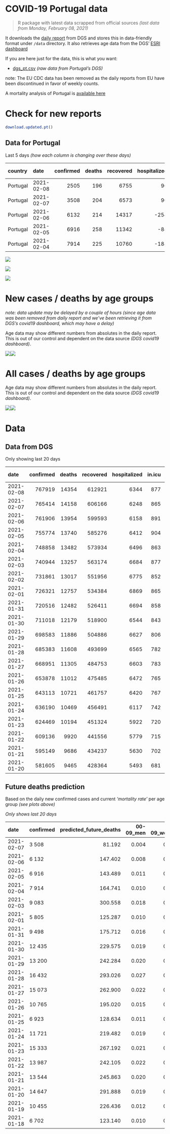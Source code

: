 COVID-19 Portugal data
================

> R package with latest data scrapped from official sources *(last data
> from Monday, February 08, 2021)*

It downloads the [daily
report](https://covid19.min-saude.pt/relatorio-de-situacao/) from DGS
and stores this in data-friendly format under `/data` directory. It also
retrieves age data from the DGS’ [ESRI
dashboard](https://covid19.min-saude.pt/ponto-de-situacao-atual-em-portugal/)

If you are here just for the data, this is what you want:

  - [dgs\_pt.csv](raw/master/data/dgs_pt.csv) *(raw data from Portugal’s
    DGS)*

note: The EU CDC data has been removed as the daily reports from EU have
been discontinued in favor of weekly counts.

A mortality analysis of Portugal is [available
here](https://averissimo.github.io/covid19-analysis/mortality.html)

# Check for new reports

``` r
download.updated.pt()
```

## Data for Portugal

Last 5 days *(how each column is changing over these days)*

| country  | date       | confirmed | deaths | recovered | hospitalized | in.icu | confirmed\_m\_00-09 | confirmed\_w\_00-09 | confirmed\_m\_10-19 | confirmed\_w\_10-19 | confirmed\_m\_20-29 | confirmed\_w\_20-29 | confirmed\_m\_30-39 | confirmed\_w\_30-39 | confirmed\_m\_40-49 | confirmed\_w\_40-49 | confirmed\_m\_50-59 | confirmed\_w\_50-59 | confirmed\_m\_60-69 | confirmed\_w\_60-69 | confirmed\_m\_70-79 | confirmed\_w\_70-79 | confirmed\_m\_80+ | confirmed\_w\_80+ | death\_m\_00-09 | death\_w\_00-09 | death\_m\_10-19 | death\_w\_10-19 | death\_m\_20-29 | death\_w\_20-29 | death\_m\_30-39 | death\_w\_30-39 | death\_m\_40-49 | death\_w\_40-49 | death\_m\_50-59 | death\_w\_50-59 | death\_m\_60-69 | death\_w\_60-69 | death\_m\_70-79 | death\_w\_70-79 | death\_m\_80+ | death\_w\_80+ |
| :------- | :--------- | --------: | -----: | --------: | -----------: | -----: | ------------------: | ------------------: | ------------------: | ------------------: | ------------------: | ------------------: | ------------------: | ------------------: | ------------------: | ------------------: | ------------------: | ------------------: | ------------------: | ------------------: | ------------------: | ------------------: | ----------------: | ----------------: | --------------: | --------------: | --------------: | --------------: | --------------: | --------------: | --------------: | --------------: | --------------: | --------------: | --------------: | --------------: | --------------: | --------------: | --------------: | --------------: | ------------: | ------------: |
| Portugal | 2021-02-08 |      2505 |    196 |      6755 |           96 |     12 |                  NA |                  NA |                  NA |                  NA |                  NA |                  NA |                  NA |                  NA |                  NA |                  NA |                  NA |                  NA |                  NA |                  NA |                  NA |                  NA |                NA |                NA |              NA |              NA |              NA |              NA |              NA |              NA |              NA |              NA |              NA |              NA |              NA |              NA |              NA |              NA |              NA |              NA |            NA |            NA |
| Portugal | 2021-02-07 |      3508 |    204 |      6573 |           90 |   \-26 |                  88 |                  83 |                 168 |                 167 |                 209 |                 211 |                 194 |                 224 |                 244 |                 303 |                 273 |                 294 |                 182 |                 212 |                 144 |                 141 |               118 |               251 |               0 |               0 |               0 |               0 |               0 |               0 |               0 |               0 |               1 |               0 |               3 |               1 |              10 |               4 |              47 |              19 |            59 |            60 |
| Portugal | 2021-02-06 |      6132 |    214 |     14317 |        \-254 |   \-13 |                 177 |                 166 |                 244 |                 250 |                 338 |                 354 |                 332 |                 420 |                 465 |                 540 |                 404 |                 550 |                 354 |                 365 |                 210 |                 271 |               230 |               457 |               1 |               0 |               0 |               0 |               0 |               0 |               1 |               0 |               3 |               2 |               3 |               0 |              13 |               8 |              29 |              17 |            61 |            76 |
| Portugal | 2021-02-05 |      6916 |    258 |     11342 |         \-84 |     41 |                 233 |                 171 |                 315 |                 338 |                 392 |                 453 |                 393 |                 488 |                 516 |                 655 |                 470 |                 530 |                 368 |                 410 |                 235 |                 285 |               215 |               420 |               0 |               0 |               0 |               0 |               0 |               0 |               0 |               2 |               1 |               1 |               3 |               2 |              19 |               9 |              30 |              19 |            79 |            93 |
| Portugal | 2021-02-04 |      7914 |    225 |     10760 |        \-188 |   \-14 |                 218 |                 211 |                 353 |                 360 |                 477 |                 511 |                 462 |                 517 |                 578 |                 732 |                 582 |                 665 |                 404 |                 491 |                 290 |                 360 |               227 |               492 |               0 |               0 |               0 |               0 |               0 |               0 |               0 |               0 |               0 |               1 |               3 |               1 |              15 |               7 |              32 |              25 |            57 |            84 |

![](README_files/figure-gfm/totals-1.svg)<!-- -->

![](README_files/figure-gfm/differential-1.svg)<!-- -->

![](README_files/figure-gfm/differential_7days-1.svg)<!-- -->

# New cases / deaths by age groups

*note: data update may be delayed by a couple of hours (since age data
was been removed from daily report and we’ve been retrieving it from
DGS’s covid19 dashboard, which may have a delay)*

Age data may show different numbers from absolutes in the daily report.
This is out of our control and dependent on the data source *(DGS
covid19 dashboard)*.

![](README_files/figure-gfm/new_cases_deaths-1.svg)<!-- -->![](README_files/figure-gfm/new_cases_deaths-2.svg)<!-- -->

# All cases / deaths by age groups

Age data may show different numbers from absolutes in the daily report.
This is out of our control and dependent on the data source *(DGS
covid19 dashboard)*.

![](README_files/figure-gfm/total_cases_deaths-1.svg)<!-- -->![](README_files/figure-gfm/total_cases_deaths-2.svg)<!-- -->

# Data

## Data from DGS

Only showing last 20 days

| date       | confirmed | deaths | recovered | hospitalized | in.icu | confirmed\_m\_00-09 | confirmed\_w\_00-09 | confirmed\_m\_10-19 | confirmed\_w\_10-19 | confirmed\_m\_20-29 | confirmed\_w\_20-29 | confirmed\_m\_30-39 | confirmed\_w\_30-39 | confirmed\_m\_40-49 | confirmed\_w\_40-49 | confirmed\_m\_50-59 | confirmed\_w\_50-59 | confirmed\_m\_60-69 | confirmed\_w\_60-69 | confirmed\_m\_70-79 | confirmed\_w\_70-79 | confirmed\_m\_80+ | confirmed\_w\_80+ | death\_m\_00-09 | death\_w\_00-09 | death\_m\_10-19 | death\_w\_10-19 | death\_m\_20-29 | death\_w\_20-29 | death\_m\_30-39 | death\_w\_30-39 | death\_m\_40-49 | death\_w\_40-49 | death\_m\_50-59 | death\_w\_50-59 | death\_m\_60-69 | death\_w\_60-69 | death\_m\_70-79 | death\_w\_70-79 | death\_m\_80+ | death\_w\_80+ |
| :--------- | --------: | -----: | --------: | -----------: | -----: | ------------------: | ------------------: | ------------------: | ------------------: | ------------------: | ------------------: | ------------------: | ------------------: | ------------------: | ------------------: | ------------------: | ------------------: | ------------------: | ------------------: | ------------------: | ------------------: | ----------------: | ----------------: | --------------: | --------------: | --------------: | --------------: | --------------: | --------------: | --------------: | --------------: | --------------: | --------------: | --------------: | --------------: | --------------: | --------------: | --------------: | --------------: | ------------: | ------------: |
| 2021-02-08 |    767919 |  14354 |    612921 |         6344 |    877 |                  NA |                  NA |                  NA |                  NA |                  NA |                  NA |                  NA |                  NA |                  NA |                  NA |                  NA |                  NA |                  NA |                  NA |                  NA |                  NA |                NA |                NA |              NA |              NA |              NA |              NA |              NA |              NA |              NA |              NA |              NA |              NA |              NA |              NA |              NA |              NA |              NA |              NA |            NA |            NA |
| 2021-02-07 |    765414 |  14158 |    606166 |         6248 |    865 |               21750 |               20862 |               35640 |               35993 |               51215 |               58489 |               50046 |               60233 |               56229 |               71763 |               49725 |               63510 |               36953 |               39940 |               23504 |               26537 |             20729 |             42047 |               1 |               1 |               1 |               1 |               6 |               4 |              18 |              16 |              74 |              49 |             256 |             102 |             856 |             356 |            1832 |            1092 |          4331 |          5162 |
| 2021-02-06 |    761906 |  13954 |    599593 |         6158 |    891 |               21662 |               20779 |               35472 |               35826 |               51006 |               58278 |               49852 |               60009 |               55985 |               71460 |               49452 |               63216 |               36771 |               39728 |               23360 |               26396 |             20611 |             41796 |               1 |               1 |               1 |               1 |               6 |               4 |              18 |              16 |              73 |              49 |             253 |             101 |             846 |             352 |            1785 |            1073 |          4272 |          5102 |
| 2021-02-05 |    755774 |  13740 |    585276 |         6412 |    904 |               21485 |               20613 |               35228 |               35576 |               50668 |               57924 |               49520 |               59589 |               55520 |               70920 |               49048 |               62666 |               36417 |               39363 |               23150 |               26125 |             20381 |             41339 |               0 |               1 |               1 |               1 |               6 |               4 |              17 |              16 |              70 |              47 |             250 |             101 |             833 |             344 |            1756 |            1056 |          4211 |          5026 |
| 2021-02-04 |    748858 |  13482 |    573934 |         6496 |    863 |               21252 |               20442 |               34913 |               35238 |               50276 |               57471 |               49127 |               59101 |               55004 |               70265 |               48578 |               62136 |               36049 |               38953 |               22915 |               25840 |             20166 |             40919 |               0 |               1 |               1 |               1 |               6 |               4 |              17 |              14 |              69 |              46 |             247 |              99 |             814 |             335 |            1726 |            1037 |          4132 |          4933 |
| 2021-02-03 |    740944 |  13257 |    563174 |         6684 |    877 |               21034 |               20231 |               34560 |               34878 |               49799 |               56960 |               48665 |               58584 |               54426 |               69533 |               47996 |               61471 |               35645 |               38462 |               22625 |               25480 |             19939 |             40427 |               0 |               1 |               1 |               1 |               6 |               4 |              17 |              14 |              69 |              45 |             244 |              98 |             799 |             328 |            1694 |            1012 |          4075 |          4849 |
| 2021-02-02 |    731861 |  13017 |    551956 |         6775 |    852 |                  NA |                  NA |                  NA |                  NA |                  NA |                  NA |                  NA |                  NA |                  NA |                  NA |                  NA |                  NA |                  NA |                  NA |                  NA |                  NA |                NA |                NA |              NA |              NA |              NA |              NA |              NA |              NA |              NA |              NA |              NA |              NA |              NA |              NA |              NA |              NA |              NA |              NA |            NA |            NA |
| 2021-02-01 |    726321 |  12757 |    534384 |         6869 |    865 |               20639 |               19815 |               33932 |               34184 |               48975 |               56082 |               47773 |               57536 |               53289 |               68161 |               46913 |               60302 |               34833 |               37575 |               22112 |               24930 |             19497 |             39546 |               0 |               1 |               1 |               1 |               5 |               4 |              17 |              14 |              68 |              41 |             234 |              95 |             762 |             312 |            1636 |             973 |          3922 |          4671 |
| 2021-01-31 |    720516 |  12482 |    526411 |         6694 |    858 |               20424 |               19620 |               33695 |               33906 |               48653 |               55708 |               47444 |               57140 |               52857 |               67630 |               46510 |               59808 |               34563 |               37247 |               21934 |               24696 |             19305 |             39152 |               0 |               1 |               1 |               1 |               5 |               4 |              17 |              13 |              68 |              40 |             225 |              93 |             744 |             308 |            1593 |             953 |          3836 |          4580 |
| 2021-01-30 |    711018 |  12179 |    518900 |         6544 |    843 |               20076 |               19261 |               33183 |               33408 |               48166 |               55112 |               46847 |               56472 |               52130 |               66733 |               45901 |               59012 |               34093 |               36737 |               21599 |               24350 |             19049 |             38664 |               0 |               1 |               1 |               1 |               5 |               4 |              17 |              12 |              68 |              40 |             221 |              91 |             723 |             298 |            1564 |             934 |          3739 |          4460 |
| 2021-01-29 |    698583 |  11886 |    504886 |         6627 |    806 |               19657 |               18893 |               32553 |               32832 |               47443 |               54308 |               46102 |               55579 |               51192 |               65527 |               45112 |               57896 |               33419 |               36018 |               21222 |               23885 |             18714 |             38009 |               0 |               1 |               1 |               1 |               5 |               4 |              16 |              12 |              66 |              39 |             217 |              86 |             705 |             286 |            1540 |             911 |          3647 |          4349 |
| 2021-01-28 |    685383 |  11608 |    493699 |         6565 |    782 |               19229 |               18511 |               31842 |               32190 |               46695 |               53452 |               45285 |               54630 |               50203 |               64274 |               44241 |               56731 |               32703 |               35294 |               20841 |               23390 |             18370 |             37292 |               0 |               1 |               1 |               1 |               5 |               4 |              14 |              12 |              65 |              36 |             211 |              84 |             694 |             278 |            1504 |             889 |          3567 |          4242 |
| 2021-01-27 |    668951 |  11305 |    484753 |         6603 |    783 |               18639 |               17938 |               31014 |               31374 |               45711 |               52349 |               44308 |               53416 |               48920 |               62758 |               43159 |               55405 |               31879 |               34315 |               20323 |               22850 |             17963 |             36427 |               0 |               1 |               1 |               1 |               5 |               3 |              13 |              12 |              63 |              35 |             207 |              82 |             679 |             267 |            1469 |             867 |          3464 |          4136 |
| 2021-01-26 |    653878 |  11012 |    475485 |         6472 |    765 |               18170 |               17500 |               30262 |               30661 |               44869 |               51392 |               43412 |               52250 |               47733 |               61225 |               42047 |               54134 |               31101 |               33496 |               19840 |               22299 |             17608 |             35679 |               0 |               1 |               1 |               1 |               5 |               3 |              13 |              12 |              61 |              32 |             205 |              81 |             668 |             261 |            1428 |             831 |          3360 |          4049 |
| 2021-01-25 |    643113 |  10721 |    461757 |         6420 |    767 |               17843 |               17186 |               29777 |               30171 |               44246 |               50652 |               42732 |               51428 |               46871 |               60180 |               41268 |               53264 |               30542 |               32912 |               19457 |               21920 |             17340 |             35129 |               0 |               1 |               1 |               1 |               5 |               3 |              12 |              12 |              59 |              31 |             199 |              76 |             650 |             257 |            1393 |             807 |          3270 |          3944 |
| 2021-01-24 |    636190 |  10469 |    456491 |         6117 |    742 |               17594 |               16937 |               29434 |               29813 |               43836 |               50194 |               42304 |               50909 |               46349 |               59540 |               40815 |               52707 |               30187 |               32549 |               19217 |               21674 |             17128 |             34809 |               0 |               1 |               1 |               1 |               5 |               3 |              12 |              12 |              59 |              30 |             195 |              75 |             625 |             252 |            1356 |             794 |          3200 |          3848 |
| 2021-01-23 |    624469 |  10194 |    451324 |         5922 |    720 |               17185 |               16581 |               28831 |               29212 |               43160 |               49364 |               41564 |               50100 |               45443 |               58379 |               40036 |               51755 |               29612 |               31920 |               18885 |               21291 |             16771 |             34189 |               0 |               1 |               1 |               1 |               5 |               3 |              12 |              12 |              59 |              29 |             191 |              74 |             610 |             244 |            1318 |             771 |          3117 |          3746 |
| 2021-01-22 |    609136 |   9920 |    441556 |         5779 |    715 |               16725 |               16084 |               27996 |               28428 |               42251 |               48351 |               40617 |               48895 |               44230 |               56926 |               39009 |               50419 |               28852 |               31120 |               18420 |               20814 |             16374 |             33434 |               0 |               1 |               1 |               1 |               5 |               3 |              12 |              12 |              58 |              29 |             184 |              73 |             587 |             238 |            1277 |             751 |          3035 |          3653 |
| 2021-01-21 |    595149 |   9686 |    434237 |         5630 |    702 |               16253 |               15642 |               27213 |               27712 |               41400 |               47389 |               39721 |               47806 |               43155 |               55606 |               38062 |               49260 |               28230 |               30400 |               18016 |               20353 |             16024 |             32719 |               0 |               1 |               1 |               1 |               5 |               3 |              12 |              12 |              57 |              29 |             183 |              73 |             575 |             234 |            1241 |             734 |          2959 |          3566 |
| 2021-01-20 |    581605 |   9465 |    428364 |         5493 |    681 |               15808 |               15213 |               26457 |               27009 |               40617 |               46504 |               38886 |               46790 |               42116 |               54253 |               37151 |               48117 |               27592 |               29696 |               17613 |               19930 |             15622 |             32048 |               0 |               1 |               1 |               1 |               5 |               3 |              12 |              11 |              56 |              29 |             176 |              72 |             561 |             229 |            1213 |             715 |          2900 |          3480 |

## Future deaths prediction

Based on the daily new confirmed cases and current *‘mortality rate’*
per age group *(see plots above)*

*Only shows last 20 days*

| date       | confirmed | predicted\_future\_deaths | 00-09\_men | 00-09\_women | 10-19\_men | 10-19\_women | 20-29\_men | 20-29\_women | 30-39\_men | 30-39\_women | 40-49\_men | 40-49\_women | 50-59\_men | 50-59\_women | 60-69\_men | 60-69\_women | 70-79\_men | 70-79\_women | 80+\_men | 80+\_women |
| :--------- | :-------- | ------------------------: | ---------: | -----------: | ---------: | -----------: | ---------: | -----------: | ---------: | -----------: | ---------: | -----------: | ---------: | -----------: | ---------: | -----------: | ---------: | -----------: | -------: | ---------: |
| 2021-02-07 | 3 508     |                    81.192 |      0.004 |        0.004 |      0.005 |        0.005 |      0.024 |        0.014 |      0.070 |        0.060 |      0.321 |        0.207 |      1.405 |        0.472 |      4.216 |        1.890 |     11.224 |        5.802 |   24.654 |     30.815 |
| 2021-02-06 | 6 132     |                   147.402 |      0.008 |        0.008 |      0.007 |        0.007 |      0.040 |        0.024 |      0.119 |        0.112 |      0.612 |        0.369 |      2.080 |        0.883 |      8.200 |        3.253 |     16.368 |       11.152 |   48.055 |     56.105 |
| 2021-02-05 | 6 916     |                   143.489 |      0.011 |        0.008 |      0.009 |        0.009 |      0.046 |        0.031 |      0.141 |        0.130 |      0.679 |        0.447 |      2.420 |        0.851 |      8.525 |        3.654 |     18.317 |       11.728 |   44.921 |     51.562 |
| 2021-02-04 | 7 914     |                   164.741 |      0.010 |        0.010 |      0.010 |        0.010 |      0.056 |        0.035 |      0.166 |        0.137 |      0.761 |        0.500 |      2.996 |        1.068 |      9.358 |        4.376 |     22.604 |       14.814 |   47.428 |     60.402 |
| 2021-02-03 | 9 083     |                   300.558 |      0.018 |        0.020 |      0.018 |        0.019 |      0.097 |        0.060 |      0.321 |        0.278 |      1.496 |        0.937 |      5.576 |        1.877 |     18.810 |        7.906 |     39.985 |       22.633 |   92.349 |    108.158 |
| 2021-02-01 | 5 805     |                   125.287 |      0.010 |        0.009 |      0.007 |        0.008 |      0.038 |        0.026 |      0.118 |        0.105 |      0.569 |        0.363 |      2.075 |        0.793 |      6.254 |        2.924 |     13.874 |        9.629 |   40.115 |     48.370 |
| 2021-01-31 | 9 498     |                   175.712 |      0.016 |        0.017 |      0.014 |        0.014 |      0.057 |        0.041 |      0.215 |        0.177 |      0.957 |        0.612 |      3.135 |        1.278 |     10.887 |        4.546 |     26.111 |       14.238 |   53.487 |     59.910 |
| 2021-01-30 | 12 435    |                   229.575 |      0.019 |        0.018 |      0.018 |        0.016 |      0.085 |        0.055 |      0.268 |        0.237 |      1.234 |        0.823 |      4.062 |        1.792 |     15.613 |        6.409 |     29.385 |       19.135 |   69.993 |     80.413 |
| 2021-01-29 | 13 200    |                   242.284 |      0.020 |        0.018 |      0.020 |        0.018 |      0.088 |        0.059 |      0.294 |        0.252 |      1.302 |        0.856 |      4.484 |        1.871 |     16.586 |        6.453 |     29.697 |       20.369 |   71.873 |     88.024 |
| 2021-01-28 | 16 432    |                   293.026 |      0.027 |        0.027 |      0.023 |        0.023 |      0.115 |        0.075 |      0.351 |        0.322 |      1.688 |        1.035 |      5.570 |        2.130 |     19.088 |        8.726 |     40.375 |       22.221 |   85.036 |    106.194 |
| 2021-01-27 | 15 073    |                   262.900 |      0.022 |        0.021 |      0.021 |        0.020 |      0.099 |        0.065 |      0.322 |        0.310 |      1.562 |        1.047 |      5.725 |        2.041 |     18.022 |        7.300 |     37.647 |       22.674 |   74.172 |     91.830 |
| 2021-01-26 | 10 765    |                   195.020 |      0.015 |        0.015 |      0.014 |        0.014 |      0.073 |        0.051 |      0.245 |        0.218 |      1.134 |        0.714 |      4.011 |        1.397 |     12.949 |        5.205 |     29.853 |       15.596 |   55.994 |     67.522 |
| 2021-01-25 | 6 923     |                   128.634 |      0.011 |        0.012 |      0.010 |        0.010 |      0.048 |        0.031 |      0.154 |        0.138 |      0.687 |        0.437 |      2.332 |        0.895 |      8.223 |        3.236 |     18.707 |       10.123 |   44.294 |     39.286 |
| 2021-01-24 | 11 721    |                   219.482 |      0.019 |        0.017 |      0.017 |        0.017 |      0.079 |        0.057 |      0.266 |        0.215 |      1.192 |        0.793 |      4.011 |        1.529 |     13.320 |        5.607 |     25.877 |       15.760 |   74.590 |     76.116 |
| 2021-01-23 | 15 333    |                   267.192 |      0.021 |        0.024 |      0.023 |        0.022 |      0.106 |        0.069 |      0.341 |        0.320 |      1.596 |        0.992 |      5.287 |        2.146 |     17.605 |        7.131 |     36.244 |       19.629 |   82.947 |     92.689 |
| 2021-01-22 | 13 987    |                   242.105 |      0.022 |        0.021 |      0.022 |        0.020 |      0.100 |        0.066 |      0.322 |        0.289 |      1.415 |        0.901 |      4.875 |        1.861 |     14.408 |        6.418 |     31.489 |       18.970 |   73.127 |     87.779 |
| 2021-01-21 | 13 544    |                   245.863 |      0.020 |        0.021 |      0.021 |        0.020 |      0.092 |        0.061 |      0.300 |        0.270 |      1.367 |        0.924 |      4.690 |        1.836 |     14.779 |        6.275 |     31.412 |       17.406 |   83.992 |     82.377 |
| 2021-01-20 | 14 647    |                   291.888 |      0.019 |        0.019 |      0.021 |        0.020 |      0.099 |        0.066 |      0.333 |        0.320 |      1.474 |        0.978 |      4.932 |        1.932 |     15.868 |        6.623 |     36.166 |       21.645 |   98.617 |    102.756 |
| 2021-01-19 | 10 455    |                   226.436 |      0.012 |        0.013 |      0.013 |        0.012 |      0.071 |        0.048 |      0.229 |        0.218 |      1.065 |        0.681 |      3.532 |        1.447 |     13.042 |        4.840 |     27.203 |       14.485 |   67.695 |     91.830 |
| 2021-01-18 | 6 702     |                   123.140 |      0.010 |        0.011 |      0.010 |        0.009 |      0.050 |        0.032 |      0.151 |        0.142 |      0.650 |        0.421 |      1.539 |        0.826 |      7.922 |        3.013 |     17.226 |        8.806 |   38.862 |     43.460 |
